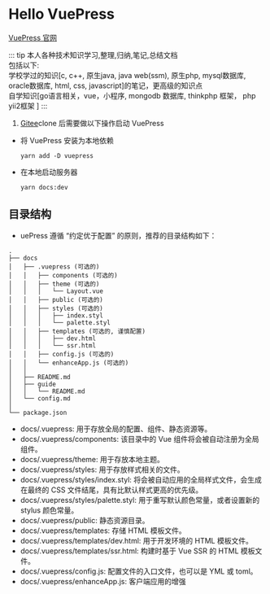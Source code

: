 # Hello VuePress

[VuePress 官网](https://www.vuepress.cn/guide/)

::: tip
本人各种技术知识学习,整理,归纳,笔记,总结文档  
包括以下:  
学校学过的知识[c, c++, 原生java, java web(ssm), 原生php, mysql数据库, oracle数据库, html, css, javascript]的笔记，更高级的知识点  
自学知识[go语言相关，vue，小程序, mongodb 数据库, thinkphp 框架， php yii2框架 ]
:::

1. [Gitee](https://gitee.com/wangjunjie2018/knowledge)clone 后需要做以下操作启动 VuePress

* 将 VuePress 安装为本地依赖

  ```
  yarn add -D vuepress
  ```

* 在本地启动服务器

  ```
  yarn docs:dev
  ```

## 目录结构

* uePress 遵循 “约定优于配置” 的原则，推荐的目录结构如下：

```
.
├── docs
│   ├── .vuepress (可选的)
│   │   ├── components (可选的)
│   │   ├── theme (可选的)
│   │   │   └── Layout.vue
│   │   ├── public (可选的)
│   │   ├── styles (可选的)
│   │   │   ├── index.styl
│   │   │   └── palette.styl
│   │   ├── templates (可选的, 谨慎配置)
│   │   │   ├── dev.html
│   │   │   └── ssr.html
│   │   ├── config.js (可选的)
│   │   └── enhanceApp.js (可选的)
│   │
│   ├── README.md
│   ├── guide
│   │   └── README.md
│   └── config.md
│
└── package.json
```

* docs/.vuepress: 用于存放全局的配置、组件、静态资源等。
* docs/.vuepress/components: 该目录中的 Vue 组件将会被自动注册为全局组件。
* docs/.vuepress/theme: 用于存放本地主题。
* docs/.vuepress/styles: 用于存放样式相关的文件。
* docs/.vuepress/styles/index.styl: 将会被自动应用的全局样式文件，会生成在最终的 CSS 文件结尾，具有比默认样式更高的优先级。
* docs/.vuepress/styles/palette.styl: 用于重写默认颜色常量，或者设置新的 stylus 颜色常量。
* docs/.vuepress/public: 静态资源目录。
* docs/.vuepress/templates: 存储 HTML 模板文件。
* docs/.vuepress/templates/dev.html: 用于开发环境的 HTML 模板文件。
* docs/.vuepress/templates/ssr.html: 构建时基于 Vue SSR 的 HTML 模板文件。
* docs/.vuepress/config.js: 配置文件的入口文件，也可以是 YML 或 toml。
* docs/.vuepress/enhanceApp.js: 客户端应用的增强
